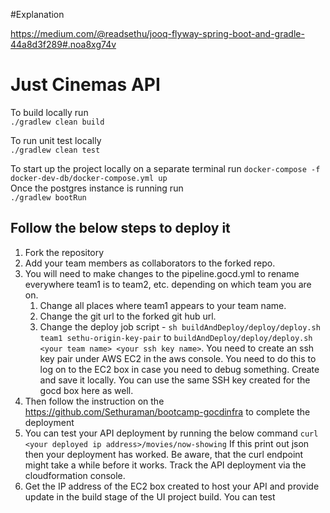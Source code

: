 #Explanation

https://medium.com/@readsethu/jooq-flyway-spring-boot-and-gradle-44a8d3f289#.noa8xg74v


# Just Cinemas API

To build locally run  
```./gradlew clean build```

To run unit test locally  
```./gradlew clean test```

To start up the project locally on a separate terminal run
```docker-compose -f docker-dev-db/docker-compose.yml up```  
Once the postgres instance is running run  
```./gradlew bootRun```


## Follow the below steps to deploy it

1. Fork the repository
2. Add your team members as collaborators to the forked repo.
3. You will need to make changes to the pipeline.gocd.yml to rename everywhere team1 is to team2, etc. depending on which team you are on.
    1. Change all places where team1 appears to your team name.
    2. Change the git url to the forked git hub url.
    3. Change the deploy job script - ```sh buildAndDeploy/deploy/deploy.sh team1 sethu-origin-key-pair``` to ```buildAndDeploy/deploy/deploy.sh <your team name> <your ssh key name>```. You need to create an ssh key pair under AWS EC2 in the aws console. You need to do this to log on to the EC2 box in case you need to debug something. Create and save it locally. You can use the same SSH key created for the gocd box here as well.
4. Then follow the instruction on the https://github.com/Sethuraman/bootcamp-gocdinfra to complete the deployment
5. You can test your API deployment by running the below command
```curl <your deployed ip address>/movies/now-showing``` If this print out json then your deployment has worked. Be aware, that the curl endpoint might take a while before it works. Track the API deployment via the cloudformation console. 
5. Get the IP address of the EC2 box created to host your API and provide update in the build stage of the UI project build. You can test 


